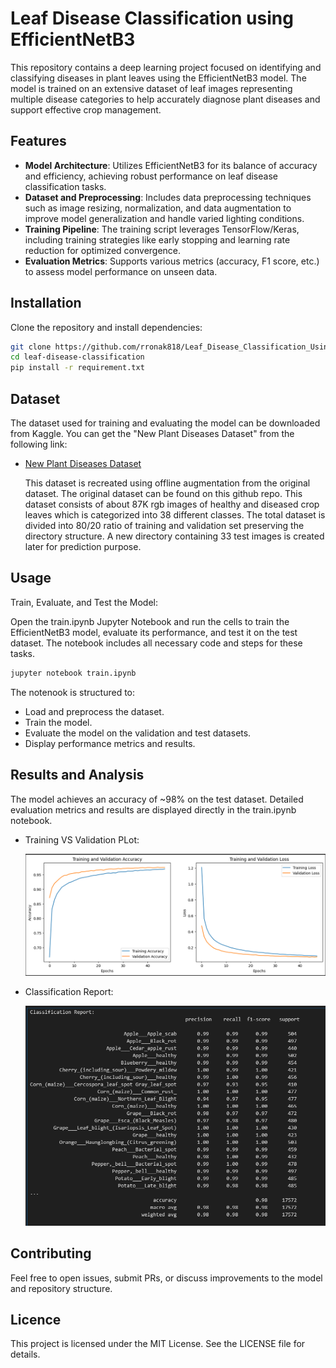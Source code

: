 # Leaf Disease Classification using EfficientNetB3

This repository contains a deep learning project focused on identifying and classifying diseases in plant leaves using the EfficientNetB3 model. The model is trained on an extensive dataset of leaf images representing multiple disease categories to help accurately diagnose plant diseases and support effective crop management.

## Features

- **Model Architecture**: Utilizes EfficientNetB3 for its balance of accuracy and efficiency, achieving robust performance on leaf disease classification tasks.
- **Dataset and Preprocessing**: Includes data preprocessing techniques such as image resizing, normalization, and data augmentation to improve model generalization and handle varied lighting conditions.
- **Training Pipeline**: The training script leverages TensorFlow/Keras, including training strategies like early stopping and learning rate reduction for optimized convergence.
- **Evaluation Metrics**: Supports various metrics (accuracy, F1 score, etc.) to assess model performance on unseen data.

## Installation

Clone the repository and install dependencies:

```bash
git clone https://github.com/rronak818/Leaf_Disease_Classification_Using_EfficientNetB3.git
cd leaf-disease-classification
pip install -r requirement.txt
```

## Dataset

The dataset used for training and evaluating the model can be downloaded from Kaggle. You can get the "New Plant Diseases Dataset" from the following link:

- [New Plant Diseases Dataset](https://www.kaggle.com/datasets/vipoooool/new-plant-diseases-dataset)

  This dataset is recreated using offline augmentation from the original dataset. The original dataset can be found on this github repo. This dataset consists of about 87K rgb images of healthy and diseased crop leaves which is categorized into 38 different classes. The total dataset is divided into 80/20 ratio of training and validation set preserving the directory structure. A new directory containing 33 test images is created later for prediction purpose.


## Usage

Train, Evaluate, and Test the Model:

Open the train.ipynb Jupyter Notebook and run the cells to train the EfficientNetB3 model, evaluate its performance, and test it on the test dataset. The notebook includes all necessary code and steps for these tasks.

```bash
jupyter notebook train.ipynb
```

The notenook is structured to:

- Load and preprocess the dataset.
- Train the model.
- Evaluate the model on the validation and test datasets.
- Display performance metrics and results.

## Results and Analysis

The model achieves an accuracy of ~98% on the test dataset. Detailed evaluation metrics and results are displayed directly in the train.ipynb notebook.

- Training VS Validation PLot:

    ![Train vs validation plot](images/plot.png)


- Classification Report:

    ![Classificatin Report](images/report.png)

## Contributing

Feel free to open issues, submit PRs, or discuss improvements to the model and repository structure.

## Licence

This project is licensed under the MIT License. See the LICENSE file for details.
  
